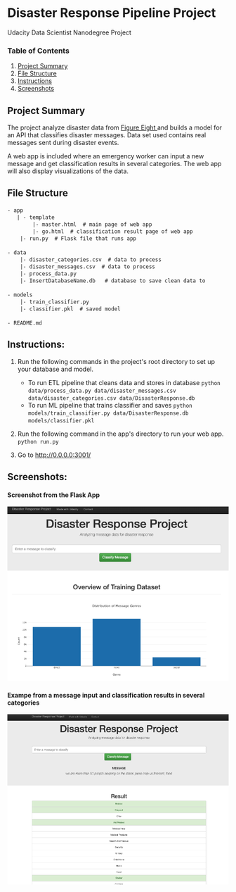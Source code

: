# Disaster Response Pipeline Project
Udacity Data Scientist Nanodegree Project

### Table of Contents

1. [Project Summary](#summary)
2. [File Structure](#file)
3. [Instructions](#instructions)
4. [Screenshots](#screenshots)

## Project Summary <a name="summary"></a>

The project analyze disaster data from <a href="www.figure-eight.com">Figure Eight </a> and builds a model for an API that classifies disaster messages. Data set used contains real messages sent during disaster events.

A web app is included where an emergency worker can input a new message and get classification results in several categories. The web app will also display visualizations of the data.

## File Structure <a name="file"></a>

```
- app
   | - template
		|- master.html  # main page of web app
		|- go.html  # classification result page of web app
	|- run.py  # Flask file that runs app

- data
	|- disaster_categories.csv  # data to process 
	|- disaster_messages.csv  # data to process
	|- process_data.py
	|- InsertDatabaseName.db   # database to save clean data to

- models
	|- train_classifier.py
	|- classifier.pkl  # saved model 

- README.md
```

## Instructions: <a name="instructions"></a>
1. Run the following commands in the project's root directory to set up your database and model.

    - To run ETL pipeline that cleans data and stores in database
        `python data/process_data.py data/disaster_messages.csv data/disaster_categories.csv data/DisasterResponse.db`
    - To run ML pipeline that trains classifier and saves
        `python models/train_classifier.py data/DisasterResponse.db models/classifier.pkl`

2. Run the following command in the app's directory to run your web app.
    `python run.py`

3. Go to http://0.0.0.0:3001/

## Screenshots: <a name="screenshots"></a>

#### Screenshot from the Flask App
![Flask App screenshot1](img/1.png)

#### Exampe from a message input and classification results in several categories
![Flask App screenshot2](img/2.png)

